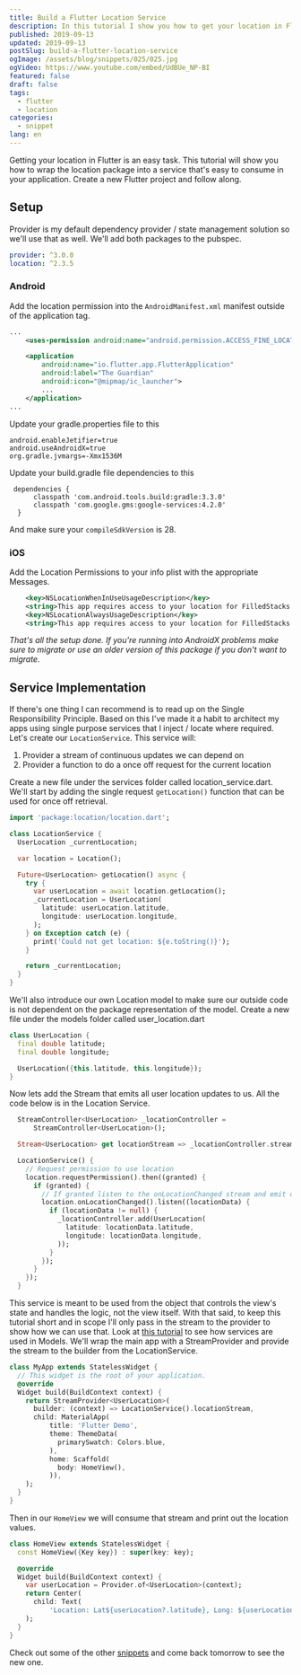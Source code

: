 ```yaml
---
title: Build a Flutter Location Service
description: In this tutorial I show you how to get your location in Flutter from a service.
published: 2019-09-13
updated: 2019-09-13
postSlug: build-a-flutter-location-service
ogImage: /assets/blog/snippets/025/025.jpg
ogVideo: https://www.youtube.com/embed/UdBUe_NP-BI
featured: false
draft: false
tags:
  - flutter
  - location
categories:
  - snippet
lang: en
---
```


Getting your location in Flutter is an easy task. This tutorial will show you how to wrap the location package into a service that's easy to consume in your application. Create a new Flutter project and follow along.

## Setup

Provider is my default dependency provider / state management solution so we'll use that as well. We'll add both packages to the pubspec.

```yaml
provider: ^3.0.0
location: ^2.3.5
```

### Android

Add the location permission into the `AndroidManifest.xml` manifest outside of the application tag.

```xml
...
    <uses-permission android:name="android.permission.ACCESS_FINE_LOCATION" />

    <application
        android:name="io.flutter.app.FlutterApplication"
        android:label="The Guardian"
        android:icon="@mipmap/ic_launcher">
        ...
    </application>
...
```

Update your gradle.properties file to this

```
android.enableJetifier=true
android.useAndroidX=true
org.gradle.jvmargs=-Xmx1536M
```

Update your build.gradle file dependencies to this

```
 dependencies {
      classpath 'com.android.tools.build:gradle:3.3.0'
      classpath 'com.google.gms:google-services:4.2.0'
  }
```

And make sure your `compileSdkVersion` is 28.

### iOS

Add the Location Permissions to your info plist with the appropriate Messages.

```xml
	<key>NSLocationWhenInUseUsageDescription</key>
	<string>This app requires access to your location for FilledStacks tutorial.</string>
	<key>NSLocationAlwaysUsageDescription</key>
	<string>This app requires access to your location for FilledStacks tutorial.</string>
```

_That's all the setup done. If you're running into AndroidX problems make sure to migrate or use an older version of this package if you don't want to migrate._

## Service Implementation

If there's one thing I can recommend is to read up on the Single Responsibility Principle. Based on this I've made it a habit to architect my apps using single purpose services that I inject / locate where required. Let's create our `LocationService`. This service will:

1. Provider a stream of continuous updates we can depend on
2. Provider a function to do a once off request for the current location

Create a new file under the services folder called location_service.dart. We'll start by adding the single request `getLocation()` function that can be used for once off retrieval.

```dart
import 'package:location/location.dart';

class LocationService {
  UserLocation _currentLocation;

  var location = Location();

  Future<UserLocation> getLocation() async {
    try {
      var userLocation = await location.getLocation();
      _currentLocation = UserLocation(
        latitude: userLocation.latitude,
        longitude: userLocation.longitude,
      );
    } on Exception catch (e) {
      print('Could not get location: ${e.toString()}');
    }

    return _currentLocation;
  }
}
```

We'll also introduce our own Location model to make sure our outside code is not dependent on the package representation of the model. Create a new file under the models folder called user_location.dart

```dart
class UserLocation {
  final double latitude;
  final double longitude;

  UserLocation({this.latitude, this.longitude});
}

```

Now lets add the Stream that emits all user location updates to us. All the code below is in the Location Service.

```dart
  StreamController<UserLocation> _locationController =
      StreamController<UserLocation>();

  Stream<UserLocation> get locationStream => _locationController.stream;

  LocationService() {
    // Request permission to use location
    location.requestPermission().then((granted) {
      if (granted) {
        // If granted listen to the onLocationChanged stream and emit over our controller
        location.onLocationChanged().listen((locationData) {
          if (locationData != null) {
            _locationController.add(UserLocation(
              latitude: locationData.latitude,
              longitude: locationData.longitude,
            ));
          }
        });
      }
    });
  }
```

This service is meant to be used from the object that controls the view's state and handles the logic, not the view itself. With that said, to keep this tutorial short and in scope I'll only pass in the stream to the provider to show how we can use that. Look at [this tutorial](/post/flutter-architecture-my-provider-implementation-guide) to see how services are used in Models. We'll wrap the main app with a StreamProvider and provide the stream to the builder from the LocationService.

```dart
class MyApp extends StatelessWidget {
  // This widget is the root of your application.
  @override
  Widget build(BuildContext context) {
    return StreamProvider<UserLocation>(
      builder: (context) => LocationService().locationStream,
      child: MaterialApp(
          title: 'Flutter Demo',
          theme: ThemeData(
            primarySwatch: Colors.blue,
          ),
          home: Scaffold(
            body: HomeView(),
          )),
    );
  }
}
```

Then in our `HomeView` we will consume that stream and print out the location values.

```dart
class HomeView extends StatelessWidget {
  const HomeView({Key key}) : super(key: key);

  @override
  Widget build(BuildContext context) {
    var userLocation = Provider.of<UserLocation>(context);
    return Center(
      child: Text(
          'Location: Lat${userLocation?.latitude}, Long: ${userLocation?.longitude}'),
    );
  }
}
```

Check out some of the other [snippets](/snippets) and come back tomorrow to see the new one.
